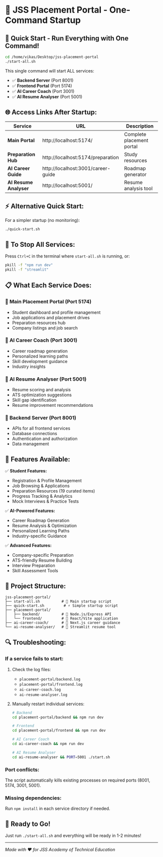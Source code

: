 # 🚀 JSS Placement Portal - One-Command Startup

## 🎯 **Quick Start - Run Everything with One Command!**

```bash
cd /home/vikas/Desktop/jss-placement-portal
./start-all.sh
```

This single command will start ALL services:
- ✅ **Backend Server** (Port 8001)
- ✅ **Frontend Portal** (Port 5174) 
- ✅ **AI Career Coach** (Port 3001)
- ✅ **AI Resume Analyser** (Port 5001)

## 🌐 **Access Links After Startup:**

| Service | URL | Description |
|---------|-----|-------------|
| **Main Portal** | http://localhost:5174/ | Complete placement portal |
| **Preparation Hub** | http://localhost:5174/preparation | Study resources |
| **AI Career Guide** | http://localhost:3001/career-guide | Roadmap generator |
| **AI Resume Analyser** | http://localhost:5001/ | Resume analysis tool |

## ⚡ **Alternative Quick Start:**

For a simpler startup (no monitoring):
```bash
./quick-start.sh
```

## 🛑 **To Stop All Services:**

Press `Ctrl+C` in the terminal where `start-all.sh` is running, or:

```bash
pkill -f "npm run dev"
pkill -f "streamlit"
```

## 📋 **What Each Service Does:**

### 🏢 **Main Placement Portal** (Port 5174)
- Student dashboard and profile management
- Job applications and placement drives
- Preparation resources hub
- Company listings and job search

### 🤖 **AI Career Coach** (Port 3001)
- Career roadmap generation
- Personalized learning paths
- Skill development guidance
- Industry insights

### 📄 **AI Resume Analyser** (Port 5001)
- Resume scoring and analysis
- ATS optimization suggestions
- Skill gap identification
- Resume improvement recommendations

### 🔧 **Backend Server** (Port 8001)
- APIs for all frontend services
- Database connections
- Authentication and authorization
- Data management

## 🎊 **Features Available:**

✅ **Student Features:**
- Registration & Profile Management
- Job Browsing & Applications
- Preparation Resources (19 curated items)
- Progress Tracking & Analytics
- Mock Interviews & Practice Tests

✅ **AI-Powered Features:**
- Career Roadmap Generation
- Resume Analysis & Optimization
- Personalized Learning Paths
- Industry-specific Guidance

✅ **Advanced Features:**
- Company-specific Preparation
- ATS-friendly Resume Building
- Interview Preparation
- Skill Assessment Tools

## 📁 **Project Structure:**

```
jss-placement-portal/
├── start-all.sh          # 🚀 Main startup script
├── quick-start.sh         # ⚡ Simple startup script
├── placement-portal/
│   ├── backend/          # 🔧 Node.js/Express API
│   └── frontend/         # 🎨 React/Vite application
├── ai-career-coach/      # 🤖 Next.js career guidance
└── ai-resume-analyser/   # 📄 Streamlit resume tool
```

## 🔍 **Troubleshooting:**

### **If a service fails to start:**
1. Check the log files:
   - `placement-portal/backend.log`
   - `placement-portal/frontend.log`
   - `ai-career-coach.log`
   - `ai-resume-analyser.log`

2. Manually restart individual services:
   ```bash
   # Backend
   cd placement-portal/backend && npm run dev
   
   # Frontend  
   cd placement-portal/frontend && npm run dev
   
   # AI Career Coach
   cd ai-career-coach && npm run dev
   
   # AI Resume Analyser
   cd ai-resume-analyser && PORT=5001 ./start.sh
   ```

### **Port conflicts:**
The script automatically kills existing processes on required ports (8001, 5174, 3001, 5001).

### **Missing dependencies:**
Run `npm install` in each service directory if needed.

## 🎉 **Ready to Go!**

Just run `./start-all.sh` and everything will be ready in 1-2 minutes!

---

*Made with ❤️ for JSS Academy of Technical Education*
